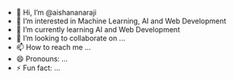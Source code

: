 - 👋 Hi, I’m @aishananaraji
- 👀 I’m interested in Machine Learning, AI and Web Development
- 🌱 I’m currently learning AI and Web Development
- 💞️ I’m looking to collaborate on ...
- 📫 How to reach me ...
- 😄 Pronouns: ...
- ⚡ Fun fact: ...

<!---
aishananaraji/aishananaraji is a ✨ special ✨ repository because its `README.md` (this file) appears on your GitHub profile.
You can click the Preview link to take a look at your changes.
--->
